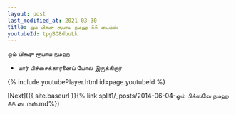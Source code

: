 ```yaml
---
layout: post
last_modified_at: 2021-03-30
title: ஓம் பிக்ஷு ரூபாய நமஹ ௧௧ டைம்ஸ்
youtubeId: tpgBO8dbuLk
---
```

 
 
 ஓம் பிக்ஷு ரூபாய நமஹ  
 
 -  யார் பிச்சைக்காரனைப் போல் இருக்கிறார் 
 
  
 
  
 
 
 
 
 
 


{% include youtubePlayer.html id=page.youtubeId %}
 
[Next]({{ site.baseurl }}{% link  split1/_posts/2014-06-04-ஓம் பிக்ஸவே நமஹ ௧௧ டைம்ஸ்.md%})
 
